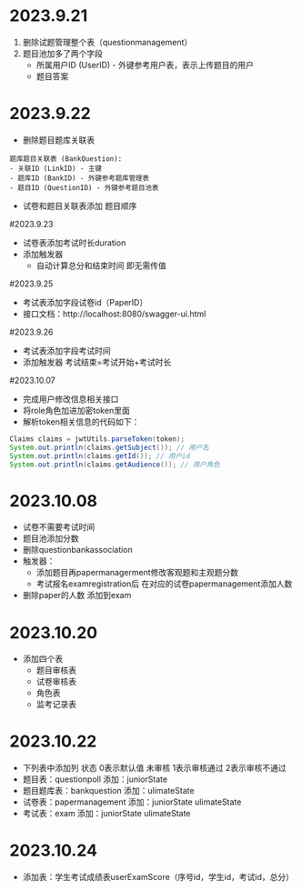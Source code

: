# 2023.9.21
1. 删除试题管理整个表（questionmanagement）
2. 题目池加多了两个字段
    - 所属用户ID (UserID) - 外键参考用户表，表示上传题目的用户
    - 题目答案

# 2023.9.22
+  删除题目题库关联表
```
题库题目关联表 (BankQuestion):
- 关联ID (LinkID) - 主键
- 题库ID (BankID) - 外键参考题库管理表
- 题目ID (QuestionID) - 外键参考题目池表
```
+ 试卷和题目关联表添加 题目顺序

#2023.9.23
+ 试卷表添加考试时长duration
+ 添加触发器
    + 自动计算总分和结束时间 即无需传值
    
#2023.9.25
+ 考试表添加字段试卷id（PaperID）
+ 接口文档：http://localhost:8080/swagger-ui.html

#2023.9.26
+ 考试表添加字段考试时间
+ 添加触发器 考试结束=考试开始+考试时长

#2023.10.07
+ 完成用户修改信息相关接口
+ 将role角色加进加密token里面
+ 解析token相关信息的代码如下：
```java
Claims claims = jwtUtils.parseToken(token);
System.out.println(claims.getSubject()); // 用户名
System.out.println(claims.getId()); // 用户id
System.out.println(claims.getAudience()); // 用户角色
```

# 2023.10.08
+ 试卷不需要考试时间
+ 题目池添加分数
+ 删除questionbankassociation
+ 触发器：
    + 添加题目再papermanagerment修改客观题和主观题分数
    + 考试报名examregistration后 在对应的试卷papermanagement添加人数
+ 删除paper的人数 添加到exam

# 2023.10.20
+ 添加四个表
    - 题目审核表
    - 试卷审核表
    - 角色表
    - 监考记录表

# 2023.10.22
+ 下列表中添加列 状态 0表示默认值 未审核 1表示审核通过 2表示审核不通过
+ 题目表：questionpoll 添加：juniorState 
+ 题目题库表：bankquestion 添加：ulimateState
+ 试卷表：papermanagement 添加：juniorState ulimateState
+ 考试表：exam 添加：juniorState ulimateState

# 2023.10.24
+ 添加表：学生考试成绩表userExamScore（序号id，学生id，考试id，总分）